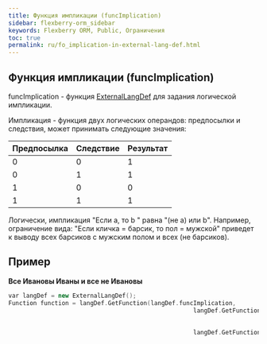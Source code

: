 ```yaml
---
title: Функция импликации (funcImplication)
sidebar: flexberry-orm_sidebar
keywords: Flexberry ORM, Public, Ограничения
toc: true
permalink: ru/fo_implication-in-external-lang-def.html
---
```


## Функция импликации (funcImplication)
funcImplication - функция [ExternalLangDef](fo_external-lang-def.html) для задания логической импликации.

Импликация - функция двух логических операндов: предпосылки и следствия, может принимать следующие значения:

Предпосылка  | Следствие | Результат
:----------|:----------|:----------
 0 | 0 | 1
 0 | 1 | 1
 1 | 0 | 0
 1 | 1 | 1

Логически, импликация "Если а, то b " равна "(не a) или b".
Например, ограничение вида: "Если кличка = барсик, то пол = мужской" приведет к выводу всех барсиков с мужским полом и всех (не барсиков).


## Пример
**Все Ивановы Иваны и все не Ивановы**
``` cpp
var langDef = new ExternalLangDef();
Function function = langDef.GetFunction(langDef.funcImplication,
                                                    langDef.GetFunction(langDef.funcEQ,
                                                                        new VariableDef(langDef.StringType, "Фамилия"),
                                                                        "Иванов"),
                                                    langDef.GetFunction(langDef.funcEQ,
                                                                        new VariableDef(langDef.StringType, "Имя"),
                                                                        "Иван"));
```
